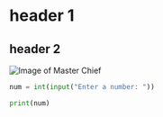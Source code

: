 # header 1
## header 2

![Image of Master Chief](https://static.wikia.nocookie.net/deathbattle/images/a/a6/Portrait.masterchief.png/revision/latest?cb=20241009001231)

``` python
num = int(input("Enter a number: "))

print(num)
```
